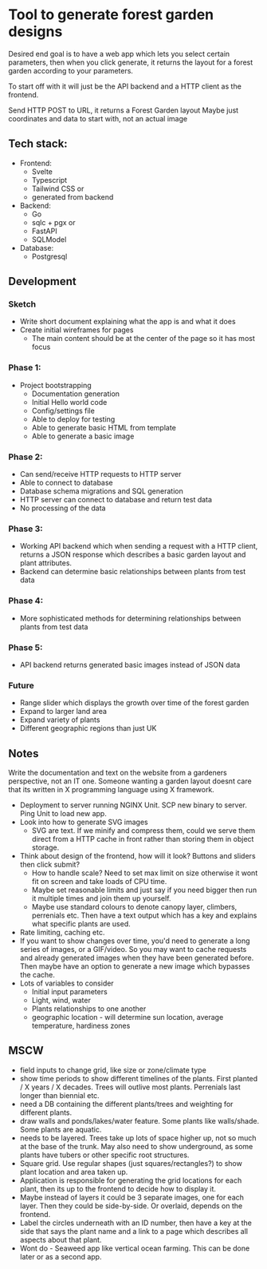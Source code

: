 # Tool to generate forest garden designs

Desired end goal is to have a web app which lets you select certain parameters, then when you click generate, it returns the layout for a forest garden according to your parameters.

To start off with it will just be the API backend and a HTTP client as the frontend.


Send HTTP POST to URL, it returns a Forest Garden layout
Maybe just coordinates and data to start with, not an actual image

## Tech stack: 

- Frontend: 
    - Svelte
    - Typescript
    - Tailwind CSS 
    or
    - generated from backend
- Backend:
    - Go
    - sqlc + pgx
    or
    - FastAPI
    - SQLModel
- Database:
    - Postgresql

## Development 

### Sketch

- Write short document explaining what the app is and what it does
- Create initial wireframes for pages
    - The main content should be at the center of the page so it has most focus

### Phase 1:

- Project bootstrapping
    - Documentation generation
    - Initial Hello world code
    - Config/settings file
    - Able to deploy for testing
    - Able to generate basic HTML from template
    - Able to generate a basic image

### Phase 2:

- Can send/receive HTTP requests to HTTP server
- Able to connect to database
- Database schema migrations and SQL generation
- HTTP server can connect to database and return test data
- No processing of the data

### Phase 3:

- Working API backend which when sending a request with a HTTP client, returns a JSON response which describes a basic garden layout and plant attributes.
- Backend can determine basic relationships between plants from test data

### Phase 4:

- More sophisticated methods for determining relationships between plants from test data

### Phase 5:

- API backend returns generated basic images instead of JSON data

### Future

- Range slider which displays the growth over time of the forest garden
- Expand to larger land area
- Expand variety of plants
- Different geographic regions than just UK

## Notes
Write the documentation and text on the website from a gardeners perspective, not an IT one. Someone wanting a garden layout doesnt care that its written in X programming language using X framework.

- Deployment to server running NGINX Unit. SCP new binary to server. Ping Unit to load new app.
- Look into how to generate SVG images
    - SVG are text. If we minify and compress them, could we serve them direct from a HTTP cache in front rather than storing them in object storage.
- Think about design of the frontend, how will it look? Buttons and sliders then click submit?
    - How to handle scale? Need to set max limit on size otherwise it wont fit on screen and take loads of CPU time.
    - Maybe set reasonable limits and just say if you need bigger then run it multiple times and join them up yourself.
    - Maybe use standard colours to denote canopy layer, climbers, perrenials etc. Then have a text output which has a key and explains what specific plants are used.
- Rate limiting, caching etc.
- If you want to show changes over time, you'd need to generate a long series of images, or a GIF/video. So you may want to cache requests and already generated images when they have been generated before. Then maybe have an option to generate a new image which bypasses the cache.
- Lots of variables to consider
    - Initial input parameters
    - Light, wind, water
    - Plants relationships to one another
    - geographic location - will determine sun location, average temperature, hardiness zones

## MSCW

- field inputs to change grid, like size or zone/climate type
- show time periods to show different timelines of the plants. First planted / X years / X decades. Trees will outlive most plants. Perrenials last longer than biennial etc.
- need a DB containing the different plants/trees and weighting for different plants.
- draw walls and ponds/lakes/water feature. Some plants like walls/shade. Some plants are aquatic.
- needs to be layered. Trees take up lots of space higher up, not so much at the base of the trunk. May also need to show underground, as some plants have tubers or other specific root structures.
- Square grid. Use regular shapes (just squares/rectangles?) to show plant location and area taken up.
- Application is responsible for generating the grid locations for each plant, then its up to the frontend to decide how to display it.
- Maybe instead of layers it could be 3 separate images, one for each layer. Then they could be side-by-side. Or overlaid, depends on the frontend.
- Label the circles underneath with an ID number, then have a key at the side that says the plant name and a link to a page which describes all aspects about that plant.
- Wont do - Seaweed app like vertical ocean farming. This can be done later or as a second app.

